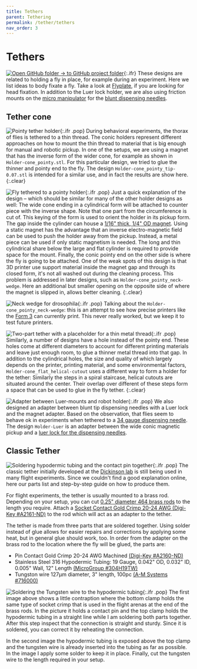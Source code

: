 ```yaml
---
title: Tethers
parent: Tethering
permalink: /tether/tethers
nav_order: 3
---
```


# Tethers

[![Open GitHub folder]({{site.baseurl}}/assets/img/GitHub-Mark-32px.png) → to GitHub project folder](https://github.com/reiserlab/Component-Designs/tree/main/Tethering/Tether_holder){:.ifr}
These designs are related to holding a fly in place, for example during an experiment. Here we list ideas to body fixate a fly. Take a look at [Flyplate]({{site.baseurl}}/physiology/flyplate), if you are looking for head fixation. In addition to the Luer lock holder, we are also using friction mounts on the [micro manipulator]({{site.baseurl}}/tether/micromanipulator) for the [blunt dispensing needles]({{site.baseurl}}/miscellaneous/dispensing-needle).

## Tether cone

![Pointy tether holder]({{site.baseurl}}/assets/img/Tethering/Tether_mount/Tether_holder_cone_tip-0.07.png){:.ifr .pop}
During behavioral experiments, the thorax of flies is tethered to a thin thread. The conic holders represent different approaches on how to mount the thin thread to material that is big enough for manual and robotic pickup. In one of the setups, we are using a magnet that has the inverse form of the wider cone, for example as shown in `Holder-cone_pointy.stl`. For this particular design, we tried to glue the thinner and pointy end to the fly. The design `Holder-cone_pointy_tip-0.07.stl` is intended for a similar use, and in fact the results are show here.
{:.clear}

![Fly tethered to a pointy holder]({{site.baseurl}}/assets/img/Tethering/Tether_mount/Tether_holder_cone_tip-0.07_form3_03_2019-11_fly.jpg){:.ifr .pop}
Just a quick explanation of the design – which should be similar for many of the other holder designs as well: The wide cone ending in a cylindrical form will be attached to counter piece with the inverse shape. Note that one part from the circumference is cut of. This keying of the form is used to orient the holder in its pickup form. The gap inside the cylinder can house a [1/16" thick, 1/4" OD magnet](https://www.mcmaster.com/5862k141). Using a static magnet has the advantage that an inverse electro-magnetic field can be used to push the holder away from the pickup. Instead, a metal piece can be used if only static magnetism is needed. The long and thin cylindrical share below the large and flat cylinder is required to provide space for the mount. Finally, the conic pointy end on the other side is where the fly is going to be attached. One of the weak spots of this design is that 3D printer use support material inside the magnet gap and through its closed form, it's not all washed out during the cleaning process. This problem is addressed in later designs, such as `Holder-cone_pointy_neck-wedge`. Here an additional but smaller opening on the opposite side of where the magnet is slipped in, allows better cleaning.
{:.clear}

![Neck wedge for drosophila]({{site.baseurl}}/assets/img/Tethering/Tether_mount/Tether_holder_cone_tip_neck-wedge.png){:.ifr .pop}
Talking about the `Holder-cone_pointy_neck-wedge`: this is an attempt to see how precise printers like the [Form 3]({{site.baseurl}}/production) can currently print. This never really worked, but we keep it to test future printers.

![Two-part tether with a placeholder for a thin metal thread]({{site.baseurl}}/assets/img/Tethering/Tether_mount/Tether_holder_flat-cone_hole-0.3mm.png){:.ifr .pop}
Similarly, a number of designs have a hole instead of the pointy end. These holes come at different diameters to account for different printing materials and leave just enough room, to glue a thinner metal thread into that gap. In addition to the cylindrical holes, the size and quality of which largely depends on the printer, printing material, and some environmental factors, `Holder-cone_flat_helical-cutout` uses a different way to form a holder for the tether: Similarly the steps in a spiral staircase, helical cutouts are situated around the center. Their overlap over different of these steps form a space that can be used to glue in the fly tether.
{:.clear}

![Adapter between Luer-mounts and robot holder]({{site.baseurl}}/assets/img/Tethering/Tether_mount/Adapter_Magnet_Luer.png){:.ifr .pop}
We also designed an adapter between blunt tip dispensing needles with a Luer lock and the magnet adapter. Based on the observation, that flies seem to behave ok in experiments when tethered to a [34 gauge dispensing needle](https://www.amazon.com/dp/B01FI9GKL0/). The design `Holder-Luer` is an adapter between the wide conic magnetic pickup and a [luer lock for the dispensing needles]({{site.baseurl}}/miscellaneous/dispensing-needle).

## Classic Tether

![Soldering hypodermic tubing and the contact pin together]({{site.baseurl}}/assets/img/Tethering/Tether_mount/Classic-tether_solder-base.jpg){:.ifr .pop}
The classic tether initially developed at the [Dickinson lab](https://dickinsonlab.caltech.edu/) is still being used in many flight experiments. Since we couldn't find a good explanation online, here our parts list and step-by-step guide on how to produce them.

For flight experiments, the tether is usually mounted to a brass rod. Depending on your setup, you can cut [0.25" diameter 464 brass rods](https://www.mcmaster.com/8970K52) to the length you require. Attach a [Socket Contact Gold Crimp 20-24 AWG (Digi-Key #A2161-ND)](https://www.digikey.com/short/7p098n9q) to the rod which will act as an adapter to the tether.

The tether is made from three parts that are soldered together. Using solder instead of glue allows for easier repairs and corrections by applying some heat, but in general glue should work, too. In order from the adapter on the brass rod to the location where the fly will be glued, the parts are:

- Pin Contact Gold Crimp 20-24 AWG Machined [(Digi-Key #A2160-ND)](https://www.digikey.com/short/db4bz91d)
- Stainless Steel 316 Hypodermic Tubing: 19 Gauge, 0.042" OD, 0.032" ID, 0.005" Wall, 12" Length [(MicroGroup #304H19TW)](https://www.microgroup.com/product-category/hypodermic_tubing/)
- Tungston wire 127µm diameter, 3" length, 100pc [(A-M Systems #716000)](https://www.a-msystems.com/p-728-tungsten-rod.aspx)

![Soldering the Tungsten wire to the hypodermic tubing]({{site.baseurl}}/assets/img/Tethering/Tether_mount/Classic-tether_solder-wire.jpg){:.ifr .pop}
The first image above shows a little contraption where the bottom clamp holds the same type of socket crimp that is used in the flight arenas at the end of the brass rods. In the picture it holds a contact pin and the top clamp holds the hypodermic tubing in a straight line while I am soldering both parts together. After this step inspect that the connection is straight and sturdy. Since it is soldered, you can correct it by reheating the connection.

In the second image the hypodermic tubing is exposed above the top clamp and the tungsten wire is already inserted into the tubing as far as possible. In the image I apply some solder to keep it in place. Finally, cut the tungsten wire to the length required in your setup.
